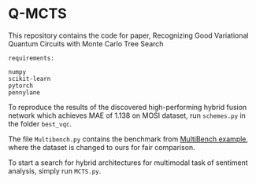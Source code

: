 # Q-MCTS
This repository contains the code for paper, Recognizing Good Variational Quantum Circuits with Monte Carlo Tree Search
```
requirements:

numpy
scikit-learn
pytorch
pennylane
```
To reproduce the results of the discovered high-performing hybrid fusion network which achieves MAE of 1.138 on MOSI dataset, run ```schemes.py``` in the folder ```best_vqc```.

The file ```Multibench.py``` contains the benchmark from <a href="https://github.com/pliang279/MultiBench/blob/main/examples/Multibench_Example_Usage_Colab.ipynb">MultiBench example</a>, where the dataset is changed to ours for fair comparison.

To start a search for hybrid architectures for multimodal task of sentiment analysis, simply run ```MCTS.py```.